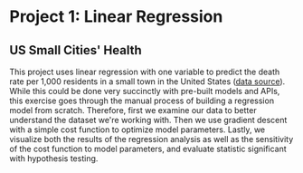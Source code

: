 # Project 1: Linear Regression
## US Small Cities' Health

This project uses linear regression with one variable to predict the death rate per 1,000 residents in a small town in the United States ([data source](https://college.cengage.com/mathematics/brase/understandable_statistics/7e/students/datasets/mlr/frames/frame.html)). While this could be done very succinctly with pre-built models and APIs, this exercise goes through the manual process of building a regression model from scratch. Therefore, first we examine our data to better understand the dataset we're working with. Then we use gradient descent with a simple cost function to optimize model parameters. Lastly, we visualize both the results of the regression analysis as well as the sensitivity of the cost function to model parameters, and evaluate statistic significant with hypothesis testing.
